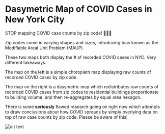 # Dasymetric Map of COVID Cases in New York City

STOP mapping COVID case counts by zip code! 🙅‍♀️🚫

Zip codes come in varying shapes and sizes, introducing bias known as the Modifiable Areal Unit Problem (MAUP).

These two maps both display the # of recorded COVID cases in NYC. Very different takeaways.

The map on the left is a simple choropleth map displaying raw counts of recorded COVID cases by zip code.

The map on the right is a dasymetric map which redistributes raw counts of recorded COVID cases from zip codes to residential buildings proportionate to building volume, and then re-aggregates by equal area hexagon.

There is some **seriously** flawed research going on right now which attempts to draw conclusions about how COVID spreads by simply overlying data on top of raw case counts by zip code. Please be aware of this!

![alt text](data/covid_zipcode_hexagon_wgeary.png)

